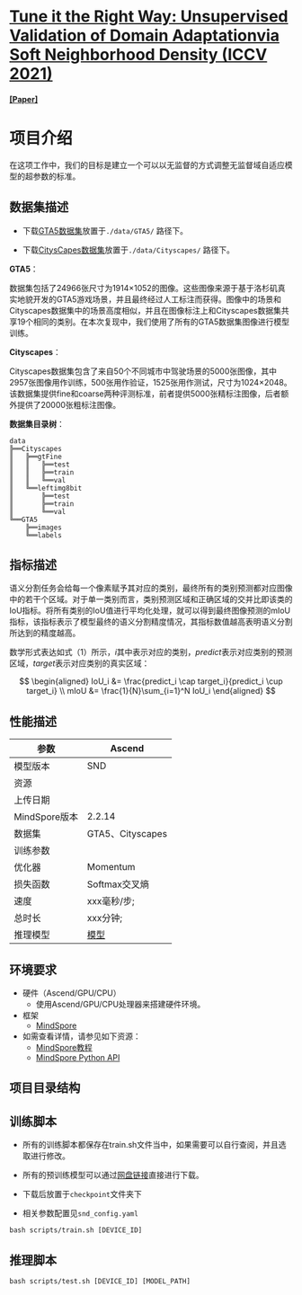 # [Tune it the Right Way: Unsupervised Validation of Domain Adaptationvia Soft Neighborhood Density (ICCV 2021)](https://arxiv.org/pdf/2108.10860.pdf)

#### [[Paper]](https://arxiv.org/pdf/2108.10860.pdf)

# 项目介绍

在这项工作中，我们的目标是建立一个可以以无监督的方式调整无监督域自适应模型的超参数的标准。

## 数据集描述

- 下载[GTA5数据集](https://download.visinf.tu-darmstadt.de/data/from_games/)放置于`./data/GTA5/` 路径下。

- 下载[CitysCapes数据集](https://www.cityscapes-dataset.com/)放置于`./data/Cityscapes/` 路径下。

**GTA5**：

数据集包括了24966张尺寸为1914×1052的图像。这些图像来源于基于洛杉矶真实地貌开发的GTA5游戏场景，并且最终经过人工标注而获得。图像中的场景和Cityscapes数据集中的场景高度相似，并且在图像标注上和Cityscapes数据集共享19个相同的类别。在本次复现中，我们使用了所有的GTA5数据集图像进行模型训练。

**Cityscapes**：

Cityscapes数据集包含了来自50个不同城市中驾驶场景的5000张图像，其中2957张图像用作训练，500张用作验证，1525张用作测试，尺寸为1024×2048。该数据集提供fine和coarse两种评测标准，前者提供5000张精标注图像，后者额外提供了20000张粗标注图像。

**数据集目录树**：
```text
data  
╠══Cityscapes  
║   ╠══gtFine  
║   ║   ╠══test  
║   ║   ╠══train  
║   ║   ╚══val  
║   ╚══leftimg8bit  
║       ╠══test  
║       ╠══train  
║       ╚══val 
╚══GTA5  
    ╠══images  
    ╚══labels  
```

## 指标描述

语义分割任务会给每一个像素赋予其对应的类别，最终所有的类别预测都对应图像中的若干个区域。对于单一类别而言，类别预测区域和正确区域的交并比即该类的IoU指标。将所有类别的IoU值进行平均化处理，就可以得到最终图像预测的mIoU指标，该指标表示了模型最终的语义分割精度情况，其指标数值越高表明语义分割所达到的精度越高。

数学形式表达如式（1）所示，$i$其中表示对应的类别，$predict$表示对应类别的预测区域，$target$表示对应类别的真实区域：

$$
\begin{aligned}
IoU_i &= \frac{predict_i \cap target_i}{predict_i \cup target_i} \\
mIoU &= \frac{1}{N}\sum_{i=1}^N IoU_i
\end{aligned}
$$

## 性能描述

| 参数          | Ascend                                                         | 
|-------------|----------------------------------------------------------------|
| 模型版本        | SND                                                            |
| 资源          |                                                                | 
| 上传日期        |                                                                |  
| MindSpore版本 | 2.2.14                                                         | 
| 数据集         | GTA5、Cityscapes                                                | 
| 训练参数        |                                                                | 
| 优化器         | Momentum                                                       | 
| 损失函数        | Softmax交叉熵                                                     | 
| 速度          | xxx毫秒/步;                                                       | 
| 总时长         | xxx分钟;                                                         |
| 推理模型        | [模型](https://pan.baidu.com/s/1LTtrg2KGcgLHB9EawCPiQg?pwd=nwkj) |                 |

## 环境要求

- 硬件（Ascend/GPU/CPU）
    - 使用Ascend/GPU/CPU处理器来搭建硬件环境。
- 框架
    - [MindSpore](https://www.mindspore.cn/install/en)
- 如需查看详情，请参见如下资源：
    - [MindSpore教程](https://www.mindspore.cn/tutorials/zh-CN/master/index.html)
    - [MindSpore Python API](https://www.mindspore.cn/docs/api/zh-CN/master/index.html)

## 项目目录结构

## 训练脚本

- 所有的训练脚本都保存在train.sh文件当中，如果需要可以自行查阅，并且选取进行修改。

- 所有的预训练模型可以通过[网盘链接](https://pan.baidu.com/s/1LTtrg2KGcgLHB9EawCPiQg?pwd=nwkj)直接进行下载。

- 下载后放置于`checkpoint`文件夹下

- 相关参数配置见`snd_config.yaml`

```shell
bash scripts/train.sh [DEVICE_ID] 
```

## 推理脚本

```shell
bash scripts/test.sh [DEVICE_ID] [MODEL_PATH]
```



